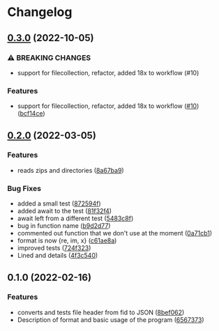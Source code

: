 # Changelog

## [0.3.0](https://github.com/cheminfo/varian-converter/compare/v0.2.0...v0.3.0) (2022-10-05)


### ⚠ BREAKING CHANGES

* support for filecollection, refactor, added 18x to workflow (#10)

### Features

* support for filecollection, refactor, added 18x to workflow ([#10](https://github.com/cheminfo/varian-converter/issues/10)) ([bcf14ce](https://github.com/cheminfo/varian-converter/commit/bcf14cea6f88ad136545decd3e8dcdb5d44602c5))

## [0.2.0](https://github.com/cheminfo/varian-converter/compare/v0.1.0...v0.2.0) (2022-03-05)


### Features

* reads zips and directories ([8a67ba9](https://github.com/cheminfo/varian-converter/commit/8a67ba915cff4cdbb281528ab4c88f642b274c0b))


### Bug Fixes

* added a small test ([872594f](https://github.com/cheminfo/varian-converter/commit/872594fb302f365800b81a3463ef6597f211a5bb))
* added await to the test ([81f32f4](https://github.com/cheminfo/varian-converter/commit/81f32f49687d82e5f7486efe39d0042f5e9a8e8a))
* await left from a different test ([5483c8f](https://github.com/cheminfo/varian-converter/commit/5483c8ff4449157a8c724d334faaf708124111f0))
* bug in function name ([b9d2d77](https://github.com/cheminfo/varian-converter/commit/b9d2d77b0316f4d1147c69e7b9dfe90c17c1fa3a))
* commented out function that we don't use at the moment ([0a71cb1](https://github.com/cheminfo/varian-converter/commit/0a71cb18c436cdaee4ce9302f53b72718af1348e))
* format is now {re, im, x} ([c61ae8a](https://github.com/cheminfo/varian-converter/commit/c61ae8a98ae9c3186a274085dd994345a810247a))
* improved tests ([724f323](https://github.com/cheminfo/varian-converter/commit/724f323ab9dc727dc44bba7e441ddd2f44028c7e))
* Lined and details ([4f3c540](https://github.com/cheminfo/varian-converter/commit/4f3c540f236d3db2ff135138dab02772025f4a3b))

## 0.1.0 (2022-02-16)


### Features

* converts and tests file header from fid to JSON ([8bef062](https://www.github.com/cheminfo/varian-converter/commit/8bef06207dc948a46afa3632e3115365a5af6c97))
* Description of format and basic usage of the program ([6567373](https://www.github.com/cheminfo/varian-converter/commit/65673731ee09138d3e10fcabc6ef2453b6f1eead))
